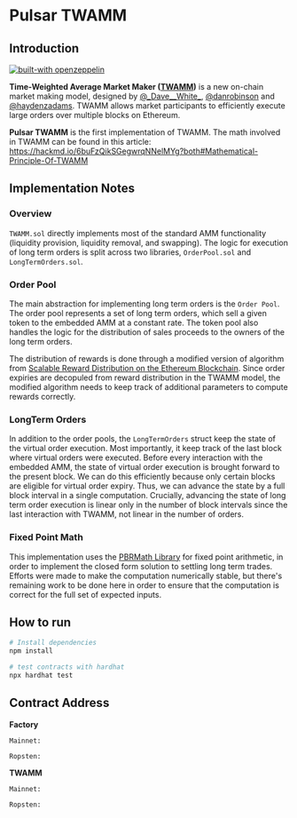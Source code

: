 # Pulsar TWAMM

## Introduction

[![built-with openzeppelin](https://img.shields.io/badge/built%20with-OpenZeppelin-3677FF)](https://docs.openzeppelin.com/)


**Time-Weighted Average Market Maker ([TWAMM](https://www.paradigm.xyz/2021/07/twamm/))** is a new on-chain market making model, designed by [@\_Dave\_\_White\_](https://twitter.com/_Dave__White_), [@danrobinson](https://twitter.com/danrobinson) and [@haydenzadams](https://twitter.com/haydenzadams). TWAMM allows market participants to efficiently execute large orders over multiple blocks on Ethereum.

**Pulsar TWAMM** is the first implementation of TWAMM. The math involved in TWAMM can be found in this article: https://hackmd.io/6buFzQikSGegwrqNNelMYg?both#Mathematical-Principle-Of-TWAMM

## Implementation Notes

### Overview 

`TWAMM.sol` directly implements most of the standard AMM functionality (liquidity provision, liquidity removal, and swapping). The logic for execution of long term orders is split across two libraries, `OrderPool.sol` and `LongTermOrders.sol`. 

### Order Pool 

The main abstraction for implementing long term orders is the `Order Pool`. The order pool represents a set of long term orders, which sell a given token to the embedded AMM at a constant rate. The token pool also handles the logic for the distribution of sales proceeds to the owners of the long term orders. 

The distribution of rewards is done through a modified version of algorithm from [Scalable Reward Distribution on the Ethereum Blockchain](https://uploads-ssl.webflow.com/5ad71ffeb79acc67c8bcdaba/5ad8d1193a40977462982470_scalable-reward-distribution-paper.pdf). Since order expiries are decopuled from reward distribution in the TWAMM model, the modified algorithm needs to keep track of additional parameters to compute rewards correctly. 

### LongTerm Orders

In addition to the order pools, the `LongTermOrders` struct keep the state of the virtual order execution. Most importantly, it keep track of the last block where virtual orders were executed. Before every interaction with the embedded AMM, the state of virtual order execution is brought forward to the present block. We can do this efficiently because only certain blocks are eligible for virtual order expiry. Thus, we can advance the state by a full block interval in a single computation. Crucially, advancing the state of long term order execution is linear only in the number of block intervals since the last interaction with TWAMM, not linear in the number of orders. 

### Fixed Point Math

This implementation uses the [PBRMath Library](https://github.com/hifi-finance/prb-math) for fixed point arithmetic, in order to implement the closed form solution to settling long term trades. Efforts were made to make the computation numerically stable, but there's remaining work to be done here in order to ensure that the computation is correct for the full set of expected inputs. 

## How to run 

```bash
# Install dependencies
npm install

# test contracts with hardhat
npx hardhat test
```

## Contract Address

**Factory**

`Mainnet:`

`Ropsten:`

**TWAMM**

`Mainnet:`

`Ropsten:`
